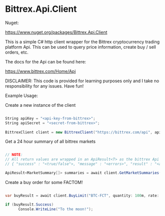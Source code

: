 # Bittrex.Api.Client

Nuget:

https://www.nuget.org/packages/Bittrex.Api.Client

This is a simple C# http client wrapper for the Bittrex cryptocurrency trading platform Api. This can be used to query price information, create buy / sell orders, etc.

The docs for the Api can be found here: 

https://www.bittrex.com/Home/Api

DISCLAIMER: This code is provided for learning purposes only and I take no responsibility for any issues. Have fun!

Example Usage:

Create a new instance of the client

```CS

String apiKey = "<api-key-from-bittrex>";
String apiSecret = "<secret-from-bittrex>";
  
BittrexClient client = new BittrexClient("https://bittrex.com/api", apiKey, apiSecret);

```

Get a 24 hour summary of all bittrex markets

```CS

// NOTE:
// All return values are wrapped in an ApiResult<T> as the bittrex Api specfies all results in the format:
// { "success" : "<true/false">, "message" : "<errors>", "result" : "<actual-request-data>" }

ApiResult<MarketSummary[]> summaries = await client.GetMarketSummaries();

```

Create a buy order for some FACTOM! 

```CS

var buyResult = await client.BuyLimit("BTC-FCT", quantity: 100m, rate: 0.00001837m);

if (buyResult.Success)
      Console.WriteLine("To the moon!");

```
